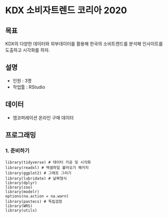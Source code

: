 # KDX 소비자트렌드 코리아 2020

## 목표
KDX의 다양한 데이터와 외부데이터를 활용해 한국의 소비트렌드를 분석해 인사이트를 도출하고 시각화를 하자.

## 설명
 - 인원 : 3명
 - 작업툴 : RStudio

## 데이터
 - 엠코퍼레이션 온라인 구매 데이터

## 프로그래밍

### 1. 준비하기
```
library(tidyverse) # 데이터 가공 및 시각화
library(readxl) # 엑셀파일 불러오기 패키지
library(ggplot2) # 그래프 그리기
library(lubridate) # 날짜형식
library(dplyr)
library(zoo)
library(modelr)
options(na.action = na.warn)
library(pastecs) # 독립검정
library(WRS)
library(utils)
```
